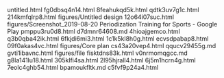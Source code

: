 untitled.html
fg0dbsq4n14.html
8feahukqd5k.html
qdtk3uv7g1c.html
214kmfqlrp8.html
figures/Untitled design
12o64i07suc.html
figures/Screenshot_2019-08-20 Periodization Training for Sports - Google Play
pmppu3ru0d8.html
d7dmnr64608.md
4hioajgemco.html
q3b0qba42ik.html
6fkjdi6mi3.html
1c1k5kl8h0g.html
ecvsdpabap8.html
09f0akas4vc.html
figures/Core plan
cs43a20vep4.html
qqucv29455g.md
gvti1ibavnc.html
figures/file
fisktdns83k.html
v0nrmomqgcc.md
g8la141lu18.html
305klfi4sa.html
2l95hjrall4.html
6j5m1hcrn4g.html
7eolc4ghb54.html
bpamoukfltk.md
c5fvf9p24a4.html